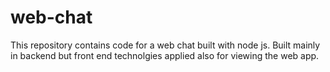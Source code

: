 # web-chat
This repository contains code for a web chat built with node js. Built mainly in backend but front end technolgies applied also for viewing the web app.
